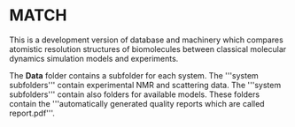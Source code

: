 # MATCH

This is a development version of database and machinery which compares atomistic resolution
structures of biomolecules between classical molecular dynamics simulation models and experiments.

The <b>Data</b> folder contains a subfolder for each system. The '''system subfolders''' contain experimental 
NMR and scattering data.  The '''system subfolders''' contain also folders for available models. These folders
contain the '''automatically generated quality reports which are called report.pdf'''.